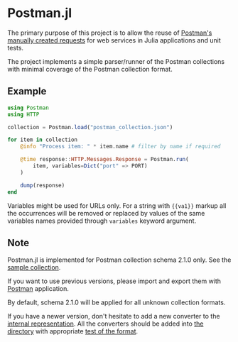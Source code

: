 # Postman.jl

The primary purpose of this project is to allow the reuse of [Postman's manually created requests](https://www.postman.com/) for web services in Julia applications and unit tests.

The project implements a simple parser/runner of the Postman collections with minimal coverage of the Postman collection format.

## Example

```julia
using Postman
using HTTP

collection = Postman.load("postman_collection.json")

for item in collection
    @info "Process item: " * item.name # filter by name if required

    @time response::HTTP.Messages.Response = Postman.run(
        item, variables=Dict("port" => PORT)
    )

    dump(response)
end
```

Variables might be used for URLs only. For a string with `{{va1}}` markup all the occurrences will be removed or replaced by values of the same variables names provided through `variables` keyword argument.

## Note
 Postman.jl is implemented for Postman collection schema 2.1.0 only. See the [sample collection](test/data/postman_collection_2_1_0.json).

 If you want to use previous versions, please import and export them with [Postman](https://www.postman.com/) application.

 By default, schema 2.1.0 will be applied for all unknown collection formats.

 If you have a newer version, don't hesitate to add a new converter to the [internal representation](src/collection_common.jl). All the converters should be added into [the directory](src/decoders) with appropriate [test of the format](test/decoders/test_schema_2_1.jl).
